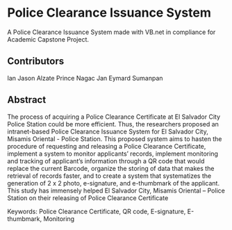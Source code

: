 
# Police Clearance Issuance System

A Police Clearance Issuance System made with VB.net in compliance for Academic Capstone Project. 

## Contributors
Ian Jason Alzate
Prince Nagac
Jan Eymard Sumanpan

## Abstract
The process of acquiring a Police Clearance Certificate at El Salvador City Police Station could be more efficient. Thus, the researchers proposed an intranet-based Police Clearance Issuance System for El Salvador City, Misamis Oriental - Police Station. This proposed system aims to hasten the procedure of requesting and releasing a Police Clearance Certificate, implement a system to monitor applicants’ records, implement monitoring and tracking of applicant’s information through a QR code that would replace the current Barcode, organize the storing of data that makes the retrieval of records faster, and to create a system that systematizes the generation of 2 x 2 photo, e-signature, and e-thumbmark of the applicant. This study has immensely helped El Salvador City, Misamis Oriental – Police Station on their releasing of Police Clearance Certificate

Keywords: Police Clearance Certificate, QR code, E-signature, E-thumbmark, Monitoring

